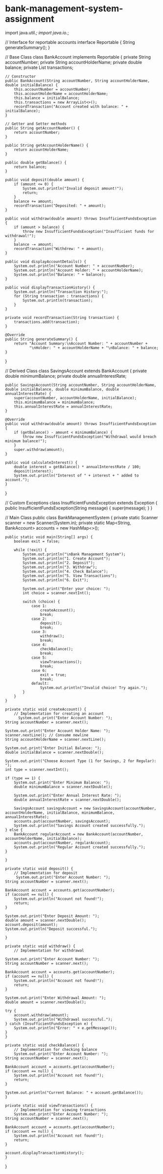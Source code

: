 # bank-management-system-assignment
 import java.util.*;
import java.io.*;

// Interface for reportable accounts
interface Reportable {
    String generateSummary();
}

// Base Class
class BankAccount implements Reportable {
    private String accountNumber;
    private String accountHolderName;
    private double balance;
    private List<String> transactions;

    // Constructor
    public BankAccount(String accountNumber, String accountHolderName, double initialBalance) {
        this.accountNumber = accountNumber;
        this.accountHolderName = accountHolderName;
        this.balance = initialBalance;
        this.transactions = new ArrayList<>();
        recordTransaction("Account created with balance: " + initialBalance);
    }

    // Getter and Setter methods
    public String getAccountNumber() {
        return accountNumber;
    }

    public String getAccountHolderName() {
        return accountHolderName;
    }

    public double getBalance() {
        return balance;
    }

    public void deposit(double amount) {
        if (amount <= 0) {
            System.out.println("Invalid deposit amount!");
            return;
        }
        balance += amount;
        recordTransaction("Deposited: " + amount);
    }

    public void withdraw(double amount) throws InsufficientFundsException {
        if (amount > balance) {
            throw new InsufficientFundsException("Insufficient funds for withdrawal!");
        }
        balance -= amount;
        recordTransaction("Withdrew: " + amount);
    }

    public void displayAccountDetails() {
        System.out.println("Account Number: " + accountNumber);
        System.out.println("Account Holder: " + accountHolderName);
        System.out.println("Balance: " + balance);
    }

    public void displayTransactionHistory() {
        System.out.println("Transaction History:");
        for (String transaction : transactions) {
            System.out.println(transaction);
        }
    }

    private void recordTransaction(String transaction) {
        transactions.add(transaction);
    }

    @Override
    public String generateSummary() {
        return "Account Summary:\nAccount Number: " + accountNumber + 
               "\nHolder: " + accountHolderName + "\nBalance: " + balance;
    }
}

// Derived Class
class SavingsAccount extends BankAccount {
    private double minimumBalance;
    private double annualInterestRate;

    public SavingsAccount(String accountNumber, String accountHolderName, double initialBalance, double minimumBalance, double annualInterestRate) {
        super(accountNumber, accountHolderName, initialBalance);
        this.minimumBalance = minimumBalance;
        this.annualInterestRate = annualInterestRate;
    }

    @Override
    public void withdraw(double amount) throws InsufficientFundsException {
        if (getBalance() - amount < minimumBalance) {
            throw new InsufficientFundsException("Withdrawal would breach minimum balance!");
        }
        super.withdraw(amount);
    }

    public void calculateInterest() {
        double interest = getBalance() * annualInterestRate / 100;
        deposit(interest);
        System.out.println("Interest of " + interest + " added to account.");
    }
}

// Custom Exceptions
class InsufficientFundsException extends Exception {
    public InsufficientFundsException(String message) {
        super(message);
    }
}

// Main Class
public class BankManagementSystem {
    private static Scanner scanner = new Scanner(System.in);
    private static Map<String, BankAccount> accounts = new HashMap<>();

    public static void main(String[] args) {
        boolean exit = false;

        while (!exit) {
            System.out.println("\nBank Management System");
            System.out.println("1. Create Account");
            System.out.println("2. Deposit");
            System.out.println("3. Withdraw");
            System.out.println("4. Check Balance");
            System.out.println("5. View Transactions");
            System.out.println("6. Exit");

            System.out.print("Enter your choice: ");
            int choice = scanner.nextInt();

            switch (choice) {
                case 1:
                    createAccount();
                    break;
                case 2:
                    deposit();
                    break;
                case 3:
                    withdraw();
                    break;
                case 4:
                    checkBalance();
                    break;
                case 5:
                    viewTransactions();
                    break;
                case 6:
                    exit = true;
                    break;
                default:
                    System.out.println("Invalid choice! Try again.");
            }
        }
    }

    private static void createAccount() {
        // Implementation for creating an account
          System.out.print("Enter Account Number: ");
    String accountNumber = scanner.next();

    System.out.print("Enter Account Holder Name: ");
    scanner.nextLine(); // Consume newline
    String accountHolderName = scanner.nextLine();

    System.out.print("Enter Initial Balance: ");
    double initialBalance = scanner.nextDouble();

    System.out.print("Choose Account Type (1 for Savings, 2 for Regular): ");
    int type = scanner.nextInt();

    if (type == 1) {
        System.out.print("Enter Minimum Balance: ");
        double minimumBalance = scanner.nextDouble();

        System.out.print("Enter Annual Interest Rate: ");
        double annualInterestRate = scanner.nextDouble();

        SavingsAccount savingsAccount = new SavingsAccount(accountNumber, accountHolderName, initialBalance, minimumBalance, annualInterestRate);
        accounts.put(accountNumber, savingsAccount);
        System.out.println("Savings Account created successfully.");
    } else {
        BankAccount regularAccount = new BankAccount(accountNumber, accountHolderName, initialBalance);
        accounts.put(accountNumber, regularAccount);
        System.out.println("Regular Account created successfully.");
    }
    
    }

    private static void deposit() {
        // Implementation for deposit
         System.out.print("Enter Account Number: ");
    String accountNumber = scanner.next();

    BankAccount account = accounts.get(accountNumber);
    if (account == null) {
        System.out.println("Account not found!");
        return;
    }

    System.out.print("Enter Deposit Amount: ");
    double amount = scanner.nextDouble();
    account.deposit(amount);
    System.out.println("Deposit successful.");
     
    }

    private static void withdraw() {
        // Implementation for withdrawal
        
    System.out.print("Enter Account Number: ");
    String accountNumber = scanner.next();

    BankAccount account = accounts.get(accountNumber);
    if (account == null) {
        System.out.println("Account not found!");
        return;
    }

    System.out.print("Enter Withdrawal Amount: ");
    double amount = scanner.nextDouble();

    try {
        account.withdraw(amount);
        System.out.println("Withdrawal successful.");
    } catch (InsufficientFundsException e) {
        System.out.println("Error: " + e.getMessage());
    }
    }

    private static void checkBalance() {
        // Implementation for checking balance
        System.out.print("Enter Account Number: ");
    String accountNumber = scanner.next();

    BankAccount account = accounts.get(accountNumber);
    if (account == null) {
        System.out.println("Account not found!");
        return;
    }

    System.out.println("Current Balance: " + account.getBalance());
    }

    private static void viewTransactions() {
        // Implementation for viewing transactions
        System.out.print("Enter Account Number: ");
    String accountNumber = scanner.next();

    BankAccount account = accounts.get(accountNumber);
    if (account == null) {
        System.out.println("Account not found!");
        return;
    }

    account.displayTransactionHistory();
    }
}

